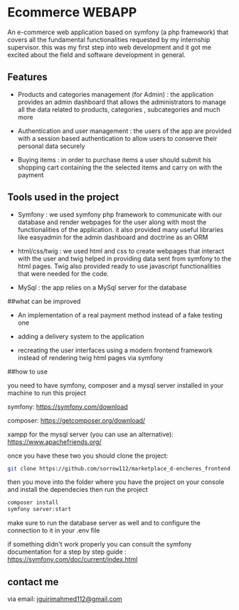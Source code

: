 # Ecommerce WEBAPP
An e-commerce web application based on symfony (a php framework) that covers all the fundamental functionalities requested by my internship supervisor. this was my first step into web development and it got me excited about the field and software development in general.

## Features
- Products and categories management (for Admin) : the application provides an admin dashboard that allows the administrators to manage all the data related to products, categories , subcategories and much more

- Authentication and user management : the users of the app are provided with a session based authentication to allow users to conserve their personal data securely

- Buying items : in order to purchase items a user should submit his shopping cart containing the the selected items and carry on with the payment

## Tools used in the project

- Symfony : we used symfony php framework to communicate with our database and render webpages for the user along with most the functionalities of the application. it also provided many useful libraries like easyadmin for the admin dashboard and doctrine as an ORM

- html/css/twig : we used html and css to create webpages that interact with the user and twig helped in providing data sent from symfony to the html pages. Twig also provided ready to use javascript functionalities that were needed for the code.

- MySql : the app relies on a MySql server for the database

##what can be improved

- An implementation of a real payment method instead of a fake testing one

- adding a delivery system to the application

- recreating the user interfaces using a modern frontend framework instead of rendering twig html pages via symfony

##how to use

you need to have symfony, composer and a mysql server installed in your machine to run this project

symfony: https://symfony.com/download

composer: https://getcomposer.org/download/

xampp for the mysql server (you can use an alternative): https://www.apachefriends.org/

once you have these two you should clone the project:

```bash
git clone https://github.com/sorrow112/marketplace_d-encheres_frontend.git
```

then you move into the folder where you have the project on your console and install the dependecies then run the project

```bash
composer install
symfony server:start
```
make sure to run the database server as well and to configure the connection to it in your .env file

if something didn't work properly you can consult the symfony documentation for a step by step guide : https://symfony.com/doc/current/index.html

## contact me

via email: jguirimahmed112@gmail.com
